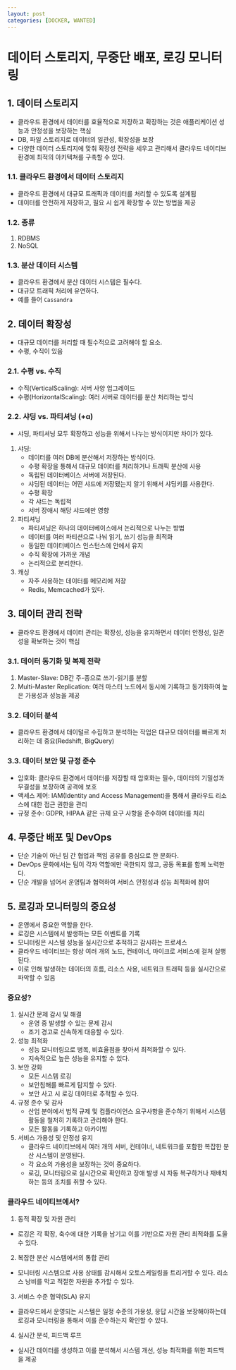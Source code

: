 ```yaml
---
layout: post
categories: [DOCKER, WANTED]
---
```


# 데이터 스토리지, 무중단 배포, 로깅 모니터링

## 1. 데이터 스토리지
- 클라우드 환경에서 데이터를 효율적으로 저장하고 확장하는 것은 애플리케이션 성능과 안정성을 보장하는 핵심
- DB, 파일 스토리지로 데이터의 일관성, 확장성을 보장
- 다양한 데이터 스토리지에 맞춰 확장성 전략을 세우고 관리해서 클라우드 네이티브 환경에 최적의 아키텍쳐를 구축할 수 있다.

### 1.1. 클라우드 환경에서 데이터 스토리지
- 클라우드 환경에서 대규모 트래픽과 데이터를 처리할 수 있도록 설계됨
- 데이터를 안전하게 저장하고, 필요 시 쉽게 확장할 수 있는 방법을 제공

### 1.2. 종류
1. RDBMS
2. NoSQL

### 1.3. 분산 데이터 시스템
- 클라우드 환경에서 분산 데이터 시스템은 필수다.
- 대규모 트래픽 처리에 유연하다.
- 예를 들어 `Cassandra`

## 2. 데이터 확장성
- 대규모 데이터를 처리할 때 필수적으로 고려해야 할 요소.
- 수평, 수직이 있음
### 2.1. 수평 vs. 수직
- 수직(VerticalScaling): 서버 사양 업그레이드
- 수평(HorizontalScaling): 여러 서버로 데이터를 분산 처리하는 방식

### 2.2. 샤딩 vs. 파티셔닝 (+ɑ)
- 샤딩, 파티셔닝 모두 확장하고 성능을 위해서 나누는 방식이지만 차이가 있다.
1. 샤딩: 
   - 데이터를 여러 DB에 분산해서 저장하는 방식이다.
   - 수평 확장을 통해서 대규모 데이터를 처리하거나 트래픽 분산에 사용
   - 독립된 데이터베이스 서버에 저장된다.
   - 샤딩된 데이터는 어떤 샤드에 저장됐는지 알기 위해서 샤딩키를 사용한다.
   - 수평 확장
   - 각 샤드는 독립적
   - 서버 장애시 해당 샤드에만 영향
2. 파티셔닝
   - 파티셔닝은 하나의 데이터베이스에서 논리적으로 나누는 방법
   - 데이터를 여러 파티션으로 나눠 읽기, 쓰기 성능을 최적화
   - 동일한 데이터베이스 인스턴스에 안에서 유지
   - 수직 확장에 가까운 개념
   - 논리적으로 분리한다.
3. 캐싱
   - 자주 사용하는 데이터를 메모리에 저장
   - Redis, Memcached가 있다.
## 3. 데이터 관리 전략
- 클라우드 환경에서 데이터 관리는 확장성, 성능을 유지하면서 데이터 안정성, 일관성을 확보하는 것이 핵심
### 3.1. 데이터 동기화 및 복제 전략
1. Master-Slave: DB간 주-종으로 쓰기-읽기를 분할
2. Multi-Master Replication: 여러 마스터 노드에서 동시에 기록하고 동기화하여 높은 가용성과 성능을 제공
### 3.2. 데이터 분석
- 클라우드 환경에서 데이털르 수집하고 분석하는 작업은 대규모 데이터를 빠르게 처리하는 데 중요(Redshift, BigQuery)
### 3.3. 데이터 보안 및 규정 준수
- 암호화: 클라우드 환경에서 데이터를 저장할 때 암호화는 필수, 데이터의 기밀성과 무결성을 보장하여 공격에 보호
- 액세스 제어: IAM(Identity and Access Management)을 통해서 클라우드 리소스에 대한 접근 권한을 관리 
- 규정 준수: GDPR, HIPAA 같은 규제 요구 사항을 준수하여 데이터를 처리
## 4. 무중단 배포 및 DevOps 
- 단순 기술이 아닌 팀 간 협업과 책임 공유를 중심으로 한 문화다.
- DevOps 문화에서는 팀이 각자 역할에만 국한되지 않고, 공동 목표를 함께 노력한다.
- 단순 개발을 넘어서 운영팀과 협력하여 서비스 안정성과 성능 최적화에 참여
## 5. 로깅과 모니터링의 중요성
- 운영에서 중요한 역할을 한다.
- 로깅은 시스템에서 발생하는 모든 이벤트를 기록
- 모니터링은 시스템 성능을 실시간으로 추적하고 감시하는 프로세스
- 클라우드 네이티브는 항상 여러 개의 노드, 컨테이너, 마이크로 서비스에 걸쳐 실행된다.
- 이로 인해 발생하는 데이터의 흐름, 리소스 사용, 네트워크 트래픽 등을 실시간으로 파악할 수 있음

### 중요성?
1. 실시간 문제 감시 및 해결
   - 운영 중 발생할 수 있는 문제 감시
   - 조기 경고로 신속하게 대응할 수 있다.
2. 성능 최적화
   - 성능 모니터링으로 병목, 비효율점을 찾아서 최적화할 수 있다.
   - 지속적으로 높은 성능을 유지할 수 있다.
3. 보안 강화
   - 모든 시스템 로깅
   - 보안침해를 빠르게 탐지할 수 있다.
   - 보안 사고 시 로깅 데이터로 추적할 수 있다.
4. 규정 준수 및 감사
   - 산업 분야에서 법적 규제 및 컴플라이언스 요구사항을 준수하기 위해서 시스템 활동을 철저히 기록하고 관리해야 한다.
   - 모든 활동을 기록하고 아카이빙
5. 서비스 가용성 및 안정성 유지
   - 클라우드 네이티브에서 여러 개의 서버, 컨테이너, 네트워크를 포함한 복잡한 분산 시스템이 운영된다.
   - 각 요소의 가용성을 보장하는 것이 중요하다.
   - 로깅, 모니터링으로 실시간으로 확인하고 장애 발생 시 자동 복구하거나 재배치하는 등의 조치를 취할 수 있다.

### 클라우드 네이티브에서?
1. 동적 확장 및 자원 관리
- 로깅은 각 확장, 축수에 대한 기록을 남기고 이를 기반으로 자원 관리 최적화를 도울 수 있다.
2. 복잡한 분산 시스템에서의 통합 관리
- 모니터링 시스템으로 사용 상태를 감시해서 오토스케일링을 트리거할 수 있다. 리소스 낭비를 막고 적절한 자원을 추가할 수 있다.
3. 서비스 수준 협약(SLA) 유지
- 클라우드에서 운영되는 시스템은 일정 수준의 가용성, 응답 시간을 보장해야하는데 로깅과 모니터링을 통해서 이를 준수하는지 확인할 수 있다.
4. 실시간 분석, 피드백 루프
- 실시간 데이터를 생성하고 이를 분석해서 시스템 개선, 성능 최적화를 위한 피드백을 제공

